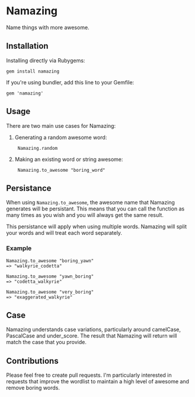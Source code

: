 # Namazing

Name things with more awesome.

## Installation

Installing directly via Rubygems:

    gem install namazing

If you're using bundler, add this line to your Gemfile:

    gem 'namazing'


## Usage

There are two main use cases for Namazing:

1. Generating a random awesome word:

        Namazing.random

2. Making an existing word or string awesome:

        Namazing.to_awesome "boring_word"


## Persistance

When using ````Namazing.to_awesome````, the awesome name that
Namazing generates will be persistant. This means that you
can call the function as many times as you wish and you
will always get the same result.

This persistance will apply when using multiple words. Namazing
will split your words and will treat each word separately.

### Example

    Namazing.to_awesome "boring_yawn"
    => "walkyrie_codetta"

    Namazing.to_awesome "yawn_boring"
    => "codetta_walkyrie"

    Namazing.to_awesome "very_boring"
    => "exaggerated_walkyrie"


## Case

Namazing understands case variations, particularly around
camelCase, PascalCase and under_score. The result that
Namazing will return will match the case that you provide.


## Contributions

Please feel free to create pull requests. I'm particularly
interested in requests that improve the wordlist to maintain
a high level of awesome and remove boring words.
